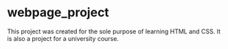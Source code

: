 # webpage_project
This project was created for the sole purpose of learning HTML and CSS.
It is also a project for a university course.
